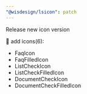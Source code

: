 ```yaml
---
"@wisdesign/lsicon": patch
---
```


Release new icon version

🚀 add icons(6):

  - FaqIcon
  - FaqFilledIcon
  - ListCheckIcon
  - ListCheckFilledIcon
  - DocumentCheckIcon
  - DocumentCheckFilledIcon

